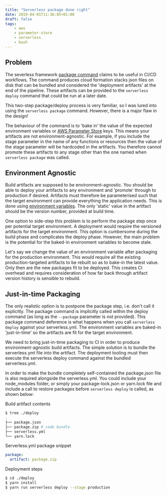 ```yaml
---
title: "Serverless package done right"
date: 2019-04-01T11:36:05+01:00
draft: false
tags:
    - aws
    - parameter-store
    - serverless
    - bash
---
```


## Problem

The severless framework [package command](https://serverless.com/framework/docs/providers/aws/guide/packaging/) claims to be useful in CI/CD workflows. The command produces cloud formation stacks json files on disk that can be bundled and considered the 'deployment artifacts' at the end of the pipeline. These artifacts can be provided to the `serverless deploy` command that could be run at a later date.

This two-step package/deploy process is very familiar, so I was lured into using the `serverless package` command. However, there is a major flaw in the design!

The behaviour of the command is to 'bake in' the value of the expected environment variables or [AWS Parameter Store](https://aws.amazon.com/systems-manager/features/#Parameter_Store) keys. This means your artifacts are not environment-agnostic. For example, if you include the stage parameter in the name of any functions or resources then the value of the stage parameter will be hardcoded in the artifacts. You therefore cannot promote these artifacts to any stage other than the one named when `serverless package` was called.

## Environment Agnostic

Build artifacts are supposed to be environment-agnostic. You should be able to deploy your artifacts to any environment and 'promote' through to production if desired. Artifacts must therefore be parameterised such that the target environment can provide everything the application needs. This is done using [environment variables](https://12factor.net/config). The only 'static' value in the artifact should be the version number, provided at build time.

One option to side-step this problem is to perform the package step once per potential target environment. A deployment would require the versioned artifacts for the target environment. This option is cumbersome during the build phase and complicates the deploy phase. However, the main problem is the potential for the baked-in environment variables to become stale.

Let's say we change the value of an environment variable after packaging for the production environment. This would require all the existing production-targeted artifacts to be rebuilt so as to bake-in the latest value. Only then are the new packages fit to be deployed. This creates CI overhead and requires consideration of how far back through artifact version history is sensible to rebuild.

## Just-in-time Packaging

The only realistic option is to postpone the package step, i.e. don't call it explicitly. The package command is implicitly called within the deploy command (as long as the `--package` parameter is not provided). This package command deference is what happens when you call `serverless deploy` against your serverless.yml. The environment variables are baked-in 'just-in-time' so the artifacts are fit for the target environment.

We need to bring just-in-time packaging to CI in order to produce environment-agnostic build artifacts. The simple solution is to bundle the serverless.yml file into the artifact. The deployment tooling must then execute the serverless deploy command against the bundled serverless.yml.

In order to make the bundle completely self-contained the package.json file is also required alongside the serverless.yml. You could include your node_modules folder, or simply your package-lock.json or yarn.lock file and include a call to restore packages before `serverless deploy` is called, as shown below:

Build artifact contents
```bash
$ tree ./deploy
.
├── package.json
├── package.zip # code bundle
├── serverless.yml
└── yarn.lock
```

Serverless.yml package snippet
```yml
package:
  artifact: package.zip
```

Deployment steps
```bash
$ cd ./deploy
$ yarn install
$ yarn run serverless deploy --stage production
```
